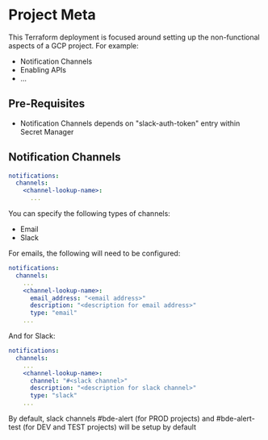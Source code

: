 # Project Meta

This Terraform deployment is focused around setting up the non-functional
aspects of a GCP project. For example:

- Notification Channels
- Enabling APIs
- ...

## Pre-Requisites

- Notification Channels depends on "slack-auth-token" entry within Secret Manager

## Notification Channels

```yaml
notifications:
  channels:
    <channel-lookup-name>:
      ...
```

You can specify the following types of channels:

- Email
- Slack

For emails, the following will need to be configured:

```yaml
notifications:
  channels:
    ...
    <channel-lookup-name>:
      email_address: "<email address>"
      description: "<description for email address>"
      type: "email"
    ...
```

And for Slack:

```yaml
notifications:
  channels:
    ...
    <channel-lookup-name>:
      channel: "#<slack channel>"
      description: "<description for slack channel>"
      type: "slack"
    ...
```

By default, slack channels #bde-alert (for PROD projects)
and #bde-alert-test (for DEV and TEST projects) will be setup by default
